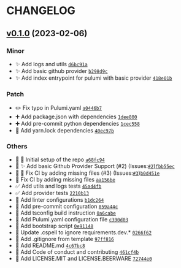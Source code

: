 # CHANGELOG

## [v0.1.0](https://github.com/rdeville-public/pulumi.github-repo-ts/compare/0.0.0...0.1.0) (2023-02-06)

### Minor

  * ✨ Add logs and utils [`d6bc91a`](https://github.com/rdeville-public/pulumi.github-repo-ts/commit/d6bc91a)
  * ✨ Add basic github provider [`b298d9c`](https://github.com/rdeville-public/pulumi.github-repo-ts/commit/b298d9c)
  * ✨ Add index entrypoint for pulumi with basic provider [`418e01b`](https://github.com/rdeville-public/pulumi.github-repo-ts/commit/418e01b)

### Patch

  * ✏️ Fix typo in Pulumi.yaml [`a0446b7`](https://github.com/rdeville-public/pulumi.github-repo-ts/commit/a0446b7)
  * ➕ Add package.json with dependencies [`1dee800`](https://github.com/rdeville-public/pulumi.github-repo-ts/commit/1dee800)
  * ➕ Add pre-commit python dependencies [`1cec558`](https://github.com/rdeville-public/pulumi.github-repo-ts/commit/1cec558)
  * 📌 Add yarn.lock dependencies [`40ec97b`](https://github.com/rdeville-public/pulumi.github-repo-ts/commit/40ec97b)

### Others

  * 🔀 🎉 Initial setup of the repo [`a68fc94`](https://github.com/rdeville-public/pulumi.github-repo-ts/commit/a68fc94)
  * 🔀 ✨ Add basic Github Provider Support (#2) (Issues:[`#2`](https://github.com/rdeville-public/pulumi.github-repo-ts/issues/2))[`fbb55ec`](https://github.com/rdeville-public/pulumi.github-repo-ts/commit/fbb55ec)
  * 🔀 💚 Fix CI by adding missing files (#3) (Issues:[`#3`](https://github.com/rdeville-public/pulumi.github-repo-ts/issues/3))[`b0d451e`](https://github.com/rdeville-public/pulumi.github-repo-ts/commit/b0d451e)
  * 💚 Fix CI by adding missing files [`aa156be`](https://github.com/rdeville-public/pulumi.github-repo-ts/commit/aa156be)
  * ✅ Add utils and logs tests [`45ad4fb`](https://github.com/rdeville-public/pulumi.github-repo-ts/commit/45ad4fb)
  * ✅ Add provider tests [`2210b13`](https://github.com/rdeville-public/pulumi.github-repo-ts/commit/2210b13)
  * 🔨 Add linter configurations [`b1dc264`](https://github.com/rdeville-public/pulumi.github-repo-ts/commit/b1dc264)
  * 🔨 Add pre-commit configuration [`059a44c`](https://github.com/rdeville-public/pulumi.github-repo-ts/commit/059a44c)
  * 🔨 Add tsconfig build instruction [`0a6cabe`](https://github.com/rdeville-public/pulumi.github-repo-ts/commit/0a6cabe)
  * 🔨 Add Pulumi.yaml configuration file [`c390d03`](https://github.com/rdeville-public/pulumi.github-repo-ts/commit/c390d03)
  * 🔨 Add bootstrap script [`0e91148`](https://github.com/rdeville-public/pulumi.github-repo-ts/commit/0e91148)
  * 🔨 Update .cspell to ignore requirements.dev.* [`0266f62`](https://github.com/rdeville-public/pulumi.github-repo-ts/commit/0266f62)
  * 🙈 Add .gitignore from template [`97ff816`](https://github.com/rdeville-public/pulumi.github-repo-ts/commit/97ff816)
  * 📝 Add README.md [`4c67bc8`](https://github.com/rdeville-public/pulumi.github-repo-ts/commit/4c67bc8)
  * 📝 Add Code of conduct and contributing [`461cf4b`](https://github.com/rdeville-public/pulumi.github-repo-ts/commit/461cf4b)
  * 📄 Add LICENSE.MIT and LICENSE.BEERWARE [`72744e0`](https://github.com/rdeville-public/pulumi.github-repo-ts/commit/72744e0)
